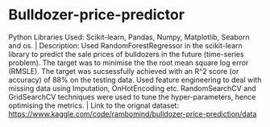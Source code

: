 # Bulldozer-price-predictor
Python Libraries Used: Scikit-learn, Pandas, Numpy, Matplotlib, Seaborn and os. | Description: Used RandomForestRegressor in the scikit-learn library to predict the sale prices of bulldozers in the future (time-series problem). The target was to minimise the the root mean square log error (RMSLE). The target was sucsessfully achieved with an R^2 score (or accuracy) of 88% on the testing data. Used feature engineering to deal with missing data using Imputation, OnHotEncoding etc. RandomSearchCV and GridSearchCV techniques were used to tune the hyper-parameters, hence optimising the metrics. |
Link to the orignal dataset: https://www.kaggle.com/code/rambomind/bulldozer-price-prediction/data
